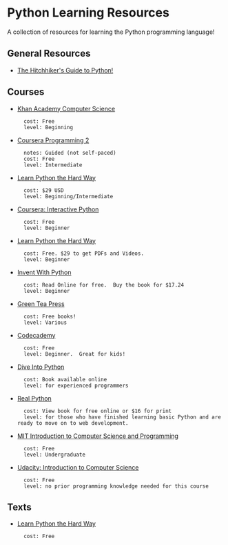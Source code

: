 
# Python Learning Resources

A collection of resources for learning the Python programming language!

## General Resources

- [The Hitchhiker's Guide to Python!](http://docs.python-guide.org/en/latest/)


## Courses

- [Khan Academy Computer Science](https://www.khanacademy.org/science/computer-science/)

        cost: Free
        level: Beginning

- [Coursera Programming 2](https://www.coursera.org/course/programming2)

        notes: Guided (not self-paced)
        cost: Free
        level: Intermediate

- [Learn Python the Hard Way](https://www.udemy.com/learn-python-the-hard-way/)

        cost: $29 USD
        level: Beginning/Intermediate

- [Coursera: Interactive Python](https://www.coursera.org/course/interactivepython)

        cost: Free
        level: Beginner

- [Learn Python the Hard Way](http://learnpythonthehardway.org/)

        cost: Free. $29 to get PDFs and Videos.
        level: Beginner

- [Invent With Python](http://inventwithpython.com/)

        cost: Read Online for free.  Buy the book for $17.24
        level: Beginner

- [Green Tea Press](http://greenteapress.com/)

        cost: Free books!
        level: Various

- [Codecademy](http://www.codecademy.com/#!/exercises/0)

        cost: Free
        level: Beginner.  Great for kids!

- [Dive Into Python](http://www.diveintopython.net/)

        cost: Book available online
        level: for experienced programmers

- [Real Python](http://www.realpython.com/)

        cost: View book for free online or $16 for print
        level: for those who have finished learning basic Python and are ready to move on to web development.

- [MIT Introduction to Computer Science and Programming](http://ocw.mit.edu/courses/electrical-engineering-and-computer-science/6-00-introduction-to-computer-science-and-programming-fall-2008/index.htm)

        cost: Free
        level: Undergraduate

- [Udacity: Introduction to Computer Science](https://www.udacity.com/course/cs101)

        cost: Free
        level: no prior programming knowledge needed for this course



## Texts

- [Learn Python the Hard Way](http://learnpythonthehardway.org/)

        cost: Free



